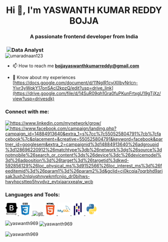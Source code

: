 <h1 align="center">Hi 👋, I'm YASWANTH KUMAR REDDY BOJJA</h1>
<h3 align="center">A passionate frontend developer from India</h3>
<h3 style="border-radius: 20%"><img align="right" alt="Data Analyst" width="500" src="https://img.etimg.com/thumb/width-640,height-480,imgsize-1420813,resizemode-75,msid-102949067/jobs/c-suite/charting-the-course-pursuing-a-data-analyst-career-in-india-and-abroad/pursuing-a-data-analyst-career-in-india-and-abroad.jpg" ></h3>

<p align="left"> <img src="https://komarev.com/ghpvc/?username=umaradnaan123&label=Profile%20views&color=0e75b6&style=flat" alt="umaradnaan123" /> </p>

- 📫 How to reach me **bojjayaswanthkumarreddy@gmail.com**    

- 📄 Know about my experiences [https://docs.google.com/document/d/11NgIR1cyjXlIbyNrlcn-Yjvr3yWqkY17onSAcI2kpzQ/edit?usp=drive_link](https://drive.google.com/file/d/14SuR09qh1Gra0fuPKunFrtxgU19gTjXz/view?usp=drivesdk)

<h3 align="left">Connect with me:</h3>
<p align="left">
<a href="www.linkedin.com/in/yaswanth-kumar-reddy-bojja-868812299" target="blank"><img align="center" src="https://raw.githubusercontent.com/rahuldkjain/github-profile-readme-generator/master/src/images/icons/Social/linked-in-alt.svg" alt="https://www.linkedin.com/mynetwork/grow/" height="30" width="40" /></a>
<a href="https://fb.com/https://www.facebook.com/campaign/landing.php?campaign_id=14884913640&extra_1=s%7cc%7c550525804791%7cb%7cfacebook%7c&placement=&creative=550525804791&keyword=facebook&partner_id=googlesem&extra_2=campaignid%3d14884913640%26adgroupid%3d128696220912%26matchtype%3db%26network%3dg%26source%3dnotmobile%26search_or_content%3ds%26device%3dc%26devicemodel%3d%26adposition%3d%26target%3d%26targetid%3dkwd-592856129%26loc_physical_ms%3d9152566%26loc_interest_ms%3d%26feeditemid%3d%26param1%3d%26param2%3d&gclid=cj0kcqia7oqrbhd9arisak3uxh2nlqiyqhnywkmfcnjio_dr0bihws-hwyhpcsttep5hvvdvz_eytxiaarxxealw_wcb" target="blank"><img align="center" src="https://raw.githubusercontent.com/rahuldkjain/github-profile-readme-generator/master/src/images/icons/Social/facebook.svg" alt="https://www.facebook.com/campaign/landing.php?campaign_id=14884913640&extra_1=s%7cc%7c550525804791%7cb%7cfacebook%7c&placement=&creative=550525804791&keyword=facebook&partner_id=googlesem&extra_2=campaignid%3d14884913640%26adgroupid%3d128696220912%26matchtype%3db%26network%3dg%26source%3dnotmobile%26search_or_content%3ds%26device%3dc%26devicemodel%3d%26adposition%3d%26target%3d%26targetid%3dkwd-592856129%26loc_physical_ms%3d9152566%26loc_interest_ms%3d%26feeditemid%3d%26param1%3d%26param2%3d&gclid=cj0kcqia7oqrbhd9arisak3uxh2nlqiyqhnywkmfcnjio_dr0bihws-hwyhpcsttep5hvvdvz_eytxiaarxxealw_wcb" height="30" width="40" /></a>
</p>

<h3 align="left">Languages and Tools:</h3>
<p align="left"> <a href="https://getbootstrap.com" target="_blank" rel="noreferrer"> <img src="https://raw.githubusercontent.com/devicons/devicon/master/icons/bootstrap/bootstrap-plain-wordmark.svg" alt="bootstrap" width="40" height="40"/> </a> <a href="https://www.w3schools.com/css/" target="_blank" rel="noreferrer"> <img src="https://raw.githubusercontent.com/devicons/devicon/master/icons/css3/css3-original-wordmark.svg" alt="css3" width="40" height="40"/> </a> <a href="https://git-scm.com/" target="_blank" rel="noreferrer"> <img src="https://www.vectorlogo.zone/logos/git-scm/git-scm-icon.svg" alt="git" width="40" height="40"/> </a> <a href="https://www.w3.org/html/" target="_blank" rel="noreferrer"> <img src="https://raw.githubusercontent.com/devicons/devicon/master/icons/html5/html5-original-wordmark.svg" alt="html5" width="40" height="40"/> </a> <a href="https://www.mysql.com/" target="_blank" rel="noreferrer"> <img src="https://raw.githubusercontent.com/devicons/devicon/master/icons/mysql/mysql-original-wordmark.svg" alt="mysql" width="40" height="40"/> </a> <a href="https://pandas.pydata.org/" target="_blank" rel="noreferrer"> <img src="https://raw.githubusercontent.com/devicons/devicon/2ae2a900d2f041da66e950e4d48052658d850630/icons/pandas/pandas-original.svg" alt="pandas" width="40" height="40"/> </a> <a href="https://www.python.org" target="_blank" rel="noreferrer"> <img src="https://raw.githubusercontent.com/devicons/devicon/master/icons/python/python-original.svg" alt="python" width="40" height="40"/> </a> </p>

<p><img align="left" src="https://github-readme-stats.vercel.app/api/top-langs?username=yaswanth969&show_icons=true&locale=en&layout=compact" alt="yaswanth969" /></p>

<p>&nbsp;<img align="center" src="https://github-readme-stats.vercel.app/api?username=yaswanth969&show_icons=true&locale=en" alt="yaswanth969" /></p>

<p><img align="center" src="https://github-readme-streak-stats.herokuapp.com/?user=yaswanth969&" alt="yaswanth969" /></p>

